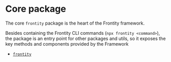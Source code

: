 # Core package

The core `frontity` package is the heart of the Frontity framework.

Besides containing the Frontity CLI commands \(`npx frontity <command>`\), the package is an entry point for other packages and utils, so it exposes the key methods and components provided by the Framework

* [`frontity`](frontity.md)


